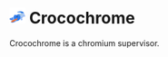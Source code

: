 # <img alt="Crocochrome logo, a mashup between the crocodile emoji and the chromium logo" src="logo.svg" style="height: 1em;" /> Crocochrome

Crocochrome is a chromium supervisor.
